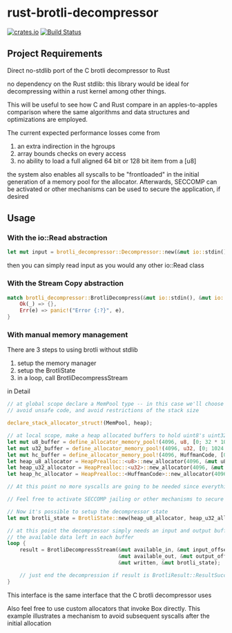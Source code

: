 # rust-brotli-decompressor

[![crates.io](http://meritbadge.herokuapp.com/brotli-decompressor)](https://crates.io/crates/brotli)
[![Build Status](https://travis-ci.org/dropbox/rust-brotli-decompressor.svg?branch=master)](https://travis-ci.org/dropbox/rust-brotli-decompressor)

## Project Requirements

Direct no-stdlib port of the C brotli decompressor to Rust

no dependency on the Rust stdlib: this library would be ideal for decompressing within a rust kernel among other things.

This will be useful to see how C and Rust compare in an apples-to-apples
comparison where the same algorithms and data structures and
optimizations are employed.

The current expected performance losses come from

1. an extra indirection in the hgroups
2. array bounds checks on every access
3. no ability to load a full aligned 64 bit or 128 bit item from a [u8]

the system also enables all syscalls to be "frontloaded" in the initial generation
of a memory pool for the allocator. Afterwards, SECCOMP can be activated or
other mechanisms can be used to secure the application, if desired


## Usage

### With the io::Read abstraction

```rust
let mut input = brotli_decompressor::Decompressor::new(&mut io::stdin(), 4096 /* buffer size */);
```
then you can simply read input as you would any other io::Read class

### With the Stream Copy abstraction

```rust
match brotli_decompressor::BrotliDecompress(&mut io::stdin(), &mut io::stdout(), 65536 /* buffer size */) {
    Ok(_) => {},
    Err(e) => panic!("Error {:?}", e),
}
```

### With manual memory management

There are 3 steps to using brotli without stdlib

1. setup the memory manager
2. setup the BrotliState
3. in a loop, call BrotliDecompressStream

in Detail

```rust
// at global scope declare a MemPool type -- in this case we'll choose the heap to
// avoid unsafe code, and avoid restrictions of the stack size

declare_stack_allocator_struct!(MemPool, heap);

// at local scope, make a heap allocated buffers to hold uint8's uint32's and huffman codes
let mut u8_buffer = define_allocator_memory_pool!(4096, u8, [0; 32 * 1024 * 1024], heap);
let mut u32_buffer = define_allocator_memory_pool!(4096, u32, [0; 1024 * 1024], heap);
let mut hc_buffer = define_allocator_memory_pool!(4096, HuffmanCode, [0; 4 * 1024 * 1024], heap);
let heap_u8_allocator = HeapPrealloc::<u8>::new_allocator(4096, &mut u8_buffer, bzero);
let heap_u32_allocator = HeapPrealloc::<u32>::new_allocator(4096, &mut u32_buffer, bzero);
let heap_hc_allocator = HeapPrealloc::<HuffmanCode>::new_allocator(4096, &mut hc_buffer, bzero);

// At this point no more syscalls are going to be needed since everything can come from the allocators.

// Feel free to activate SECCOMP jailing or other mechanisms to secure your application if you wish.

// Now it's possible to setup the decompressor state
let mut brotli_state = BrotliState::new(heap_u8_allocator, heap_u32_allocator, heap_hc_allocator);

// at this point the decompressor simply needs an input and output buffer and the ability to track
// the available data left in each buffer
loop {
    result = BrotliDecompressStream(&mut available_in, &mut input_offset, &input.slice(),
                                    &mut available_out, &mut output_offset, &mut output.slice_mut(),
                                    &mut written, &mut brotli_state);

    // just end the decompression if result is BrotliResult::ResultSuccess or BrotliResult::ResultFailure
}
```

This interface is the same interface that the C brotli decompressor uses

Also feel free to use custom allocators that invoke Box directly.
This example illustrates a mechanism to avoid subsequent syscalls after the initial allocation
